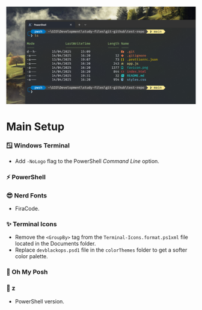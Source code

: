 ![Windows Terminal screenshot](images/header-image.png)

# Main Setup

### 🪟 Windows Terminal

- Add `-NoLogo` flag to the PowerShell *Command Line* option.

### ⚡ PowerShell

### 😎 Nerd Fonts

- FiraCode.

### ✨ Terminal Icons

- Remove the `<GroupBy>` tag from the `Terminal-Icons.format.ps1xml` file located in the Documents folder.
- Replace `devblackops.psd1` file in the `colorThemes` folder to get a softer color palette.

### 🎨 Oh My Posh

### 📂 z

- PowerShell version.